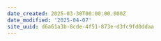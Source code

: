 ```yaml
---
date_created: 2025-03-30T00:00:00.000Z
date_modified: '2025-04-07'
site_uuid: d6a61a3b-8cde-4f51-873e-d3fc9fd0ddaa
---
```





